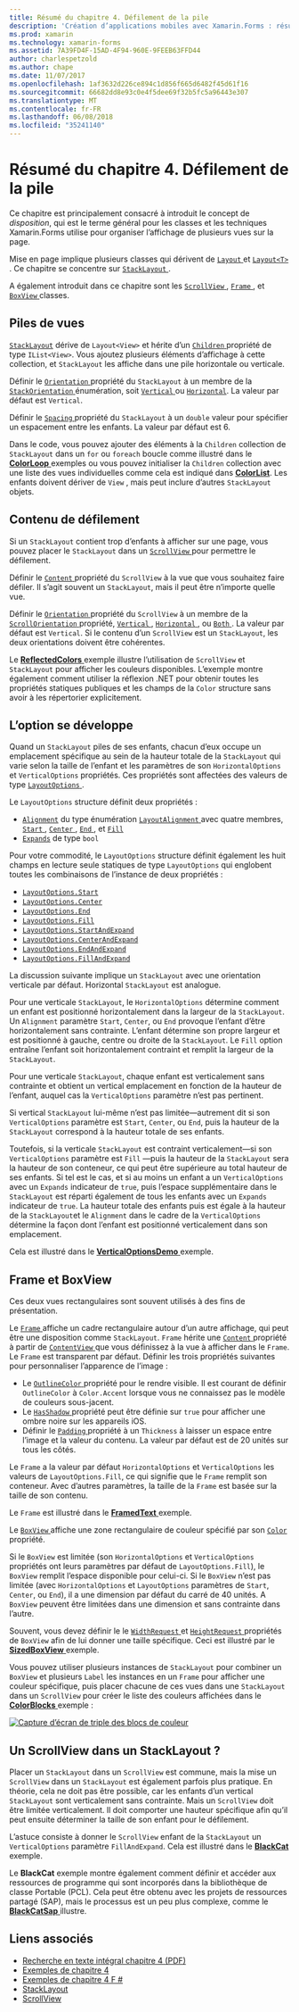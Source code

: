 ```yaml
---
title: Résumé du chapitre 4. Défilement de la pile
description: 'Création d’applications mobiles avec Xamarin.Forms : résumé du chapitre 4. Défilement de la pile'
ms.prod: xamarin
ms.technology: xamarin-forms
ms.assetid: 7A39FD4F-15AD-4F94-960E-9FEEB63FFD44
author: charlespetzold
ms.author: chape
ms.date: 11/07/2017
ms.openlocfilehash: 1af3632d226ce894c1d856f665d6482f45d61f16
ms.sourcegitcommit: 66682dd8e93c0e4f5dee69f32b5fc5a96443e307
ms.translationtype: MT
ms.contentlocale: fr-FR
ms.lasthandoff: 06/08/2018
ms.locfileid: "35241140"
---
```

# <a name="summary-of-chapter-4-scrolling-the-stack"></a>Résumé du chapitre 4. Défilement de la pile

Ce chapitre est principalement consacré à introduit le concept de *disposition*, qui est le terme général pour les classes et les techniques Xamarin.Forms utilise pour organiser l’affichage de plusieurs vues sur la page.

Mise en page implique plusieurs classes qui dérivent de [ `Layout` ](https://developer.xamarin.com/api/type/Xamarin.Forms.Layout/) et [ `Layout<T>` ](https://developer.xamarin.com/api/type/Xamarin.Forms.Layout%3CT%3E/). Ce chapitre se concentre sur [ `StackLayout` ](https://developer.xamarin.com/api/type/Xamarin.Forms.StackLayout/).

A également introduit dans ce chapitre sont les [ `ScrollView` ](https://developer.xamarin.com/api/type/Xamarin.Forms.ScrollView/), [ `Frame` ](https://developer.xamarin.com/api/type/Xamarin.Forms.Frame/), et [ `BoxView` ](https://developer.xamarin.com/api/type/Xamarin.Forms.BoxView/) classes.

## <a name="stacks-of-views"></a>Piles de vues

[`StackLayout`](https://developer.xamarin.com/api/type/Xamarin.Forms.StackLayout/) dérive de `Layout<View>` et hérite d’un [ `Children` ](https://developer.xamarin.com/api/type/Xamarin.Forms.Layout%3CT%3E/) propriété de type `IList<View>`. Vous ajoutez plusieurs éléments d’affichage à cette collection, et `StackLayout` les affiche dans une pile horizontale ou verticale.

Définir le [ `Orientation` ](https://developer.xamarin.com/api/property/Xamarin.Forms.StackLayout.Orientation/) propriété du `StackLayout` à un membre de la [ `StackOrientation` ](https://developer.xamarin.com/api/type/Xamarin.Forms.StackOrientation/) énumération, soit [ `Vertical` ](https://developer.xamarin.com/api/field/Xamarin.Forms.StackOrientation.Vertical/) ou [ `Horizontal`](https://developer.xamarin.com/api/field/Xamarin.Forms.StackOrientation.Horizontal/). La valeur par défaut est `Vertical`.

Définir le [ `Spacing` ](https://developer.xamarin.com/api/property/Xamarin.Forms.StackLayout.Spacing/) propriété du `StackLayout` à un `double` valeur pour spécifier un espacement entre les enfants. La valeur par défaut est 6.

Dans le code, vous pouvez ajouter des éléments à la `Children` collection de `StackLayout` dans un `for` ou `foreach` boucle comme illustré dans le [ **ColorLoop** ](https://github.com/xamarin/xamarin-forms-book-samples/tree/master/Chapter04/ColorLoop) exemples ou vous pouvez initialiser la `Children` collection avec une liste des vues individuelles comme cela est indiqué dans [ **ColorList**](https://github.com/xamarin/xamarin-forms-book-samples/tree/master/Chapter04/ColorList). Les enfants doivent dériver de `View` , mais peut inclure d’autres `StackLayout` objets.

## <a name="scrolling-content"></a>Contenu de défilement

Si un `StackLayout` contient trop d’enfants à afficher sur une page, vous pouvez placer le `StackLayout` dans un [ `ScrollView` ](https://developer.xamarin.com/api/type/Xamarin.Forms.ScrollView/) pour permettre le défilement.

Définir le [ `Content` ](https://developer.xamarin.com/api/property/Xamarin.Forms.ScrollView.Content/) propriété du `ScrollView` à la vue que vous souhaitez faire défiler. Il s’agit souvent un `StackLayout`, mais il peut être n’importe quelle vue.

Définir le [ `Orientation` ](https://developer.xamarin.com/api/property/Xamarin.Forms.ScrollView.Orientation/) propriété du `ScrollView` à un membre de la [ `ScrollOrientation` ](https://developer.xamarin.com/api/type/Xamarin.Forms.ScrollOrientation/) propriété, [ `Vertical` ](https://developer.xamarin.com/api/field/Xamarin.Forms.ScrollOrientation.Vertical/), [ `Horizontal` ](https://developer.xamarin.com/api/field/Xamarin.Forms.ScrollOrientation.Horizontal/), ou [ `Both` ](https://developer.xamarin.com/api/field/Xamarin.Forms.ScrollOrientation.Both/). La valeur par défaut est `Vertical`. Si le contenu d’un `ScrollView` est un `StackLayout`, les deux orientations doivent être cohérentes.

Le [ **ReflectedColors** ](https://github.com/xamarin/xamarin-forms-book-samples/tree/master/Chapter04/ReflectedColors) exemple illustre l’utilisation de `ScrollView` et `StackLayout` pour afficher les couleurs disponibles. L’exemple montre également comment utiliser la réflexion .NET pour obtenir toutes les propriétés statiques publiques et les champs de la `Color` structure sans avoir à les répertorier explicitement.

## <a name="the-expands-option"></a>L’option se développe

Quand un `StackLayout` piles de ses enfants, chacun d’eux occupe un emplacement spécifique au sein de la hauteur totale de la `StackLayout` qui varie selon la taille de l’enfant et les paramètres de son `HorizontalOptions` et `VerticalOptions` propriétés. Ces propriétés sont affectées des valeurs de type [ `LayoutOptions` ](http://developer.xamstage.com/api/type/Xamarin.Forms.LayoutOptions/).

Le `LayoutOptions` structure définit deux propriétés :

- [`Alignment`](https://developer.xamarin.com/api/property/Xamarin.Forms.LayoutOptions.Alignment/) du type énumération [ `LayoutAlignment` ](https://developer.xamarin.com/api/type/Xamarin.Forms.LayoutAlignment/) avec quatre membres, [ `Start` ](https://developer.xamarin.com/api/field/Xamarin.Forms.LayoutAlignment.Start/), [ `Center` ](https://developer.xamarin.com/api/field/Xamarin.Forms.LayoutAlignment.Center/), [ `End` ](https://developer.xamarin.com/api/field/Xamarin.Forms.LayoutAlignment.End/), et [`Fill`](https://developer.xamarin.com/api/field/Xamarin.Forms.LayoutAlignment.Fill/)
- [`Expands`](https://developer.xamarin.com/api/property/Xamarin.Forms.LayoutOptions.Expands/) de type `bool`

Pour votre commodité, le `LayoutOptions` structure définit également les huit champs en lecture seule statiques de type `LayoutOptions` qui englobent toutes les combinaisons de l’instance de deux propriétés :

- [`LayoutOptions.Start`](https://developer.xamarin.com/api/field/Xamarin.Forms.LayoutOptions.Start/)
- [`LayoutOptions.Center`](https://developer.xamarin.com/api/field/Xamarin.Forms.LayoutOptions.Center/)
- [`LayoutOptions.End`](https://developer.xamarin.com/api/field/Xamarin.Forms.LayoutOptions.End/)
- [`LayoutOptions.Fill`](https://developer.xamarin.com/api/field/Xamarin.Forms.LayoutOptions.Fill/)
- [`LayoutOptions.StartAndExpand`](https://developer.xamarin.com/api/field/Xamarin.Forms.LayoutOptions.StartAndExpand/)
- [`LayoutOptions.CenterAndExpand`](https://developer.xamarin.com/api/field/Xamarin.Forms.LayoutOptions.CenterAndExpand/)
- [`LayoutOptions.EndAndExpand`](https://developer.xamarin.com/api/field/Xamarin.Forms.LayoutOptions.EndAndExpand/)
- [`LayoutOptions.FillAndExpand`](https://developer.xamarin.com/api/field/Xamarin.Forms.LayoutOptions.FillAndExpand/)

La discussion suivante implique un `StackLayout` avec une orientation verticale par défaut. Horizontal `StackLayout` est analogue.

Pour une verticale `StackLayout`, le `HorizontalOptions` détermine comment un enfant est positionné horizontalement dans la largeur de la `StackLayout`. Un `Alignment` paramètre `Start`, `Center`, ou `End` provoque l’enfant d’être horizontalement sans contrainte. L’enfant détermine son propre largeur et est positionné à gauche, centre ou droite de la `StackLayout`. Le `Fill` option entraîne l’enfant soit horizontalement contraint et remplit la largeur de la `StackLayout`.

Pour une verticale `StackLayout`, chaque enfant est verticalement sans contrainte et obtient un vertical emplacement en fonction de la hauteur de l’enfant, auquel cas la `VerticalOptions` paramètre n’est pas pertinent.

Si vertical `StackLayout` lui-même n’est pas limitée&mdash;autrement dit si son `VerticalOptions` paramètre est `Start`, `Center`, ou `End`, puis la hauteur de la `StackLayout` correspond à la hauteur totale de ses enfants.

Toutefois, si la verticale `StackLayout` est contraint verticalement&mdash;si son `VerticalOptions` paramètre est `Fill` &mdash;puis la hauteur de la `StackLayout` sera la hauteur de son conteneur, ce qui peut être supérieure au total hauteur de ses enfants. Si tel est le cas, et si au moins un enfant a un `VerticalOptions` avec un `Expands` indicateur de `true`, puis l’espace supplémentaire dans le `StackLayout` est réparti également de tous les enfants avec un `Expands` indicateur de `true`. La hauteur totale des enfants puis est égale à la hauteur de la `StackLayout`et le `Alignment` dans le cadre de la `VerticalOptions` détermine la façon dont l’enfant est positionné verticalement dans son emplacement.

Cela est illustré dans le [ **VerticalOptionsDemo** ](https://github.com/xamarin/xamarin-forms-book-samples/tree/master/Chapter04/VerticalOptionsDemo) exemple.

## <a name="frame-and-boxview"></a>Frame et BoxView

Ces deux vues rectangulaires sont souvent utilisés à des fins de présentation.

Le [ `Frame` ](https://developer.xamarin.com/api/type/Xamarin.Forms.Frame/) affiche un cadre rectangulaire autour d’un autre affichage, qui peut être une disposition comme `StackLayout`. `Frame` hérite une [ `Content` ](https://developer.xamarin.com/api/property/Xamarin.Forms.ContentView.Content/) propriété à partir de [ `ContentView` ](https://developer.xamarin.com/api/type/Xamarin.Forms.ContentView/) que vous définissez à la vue à afficher dans le `Frame`. Le `Frame` est transparent par défaut. Définir les trois propriétés suivantes pour personnaliser l’apparence de l’image :

- Le [ `OutlineColor` ](https://developer.xamarin.com/api/property/Xamarin.Forms.Frame.OutlineColor/) propriété pour le rendre visible. Il est courant de définir `OutlineColor` à `Color.Accent` lorsque vous ne connaissez pas le modèle de couleurs sous-jacent.
- Le [ `HasShadow` ](https://developer.xamarin.com/api/property/Xamarin.Forms.Frame.HasShadow/) propriété peut être définie sur `true` pour afficher une ombre noire sur les appareils iOS.
- Définir le [ `Padding` ](https://developer.xamarin.com/api/property/Xamarin.Forms.Layout.Padding/) propriété à un `Thickness` à laisser un espace entre l’image et la valeur du contenu. La valeur par défaut est de 20 unités sur tous les côtés.

Le `Frame` a la valeur par défaut `HorizontalOptions` et `VerticalOptions` les valeurs de `LayoutOptions.Fill`, ce qui signifie que le `Frame` remplit son conteneur. Avec d’autres paramètres, la taille de la `Frame` est basée sur la taille de son contenu.

Le `Frame` est illustré dans le [ **FramedText** ](https://github.com/xamarin/xamarin-forms-book-samples/tree/master/Chapter04/FramedText) exemple.

Le [ `BoxView` ](https://developer.xamarin.com/api/type/Xamarin.Forms.BoxView/) affiche une zone rectangulaire de couleur spécifié par son [ `Color` ](https://developer.xamarin.com/api/property/Xamarin.Forms.BoxView.Color/) propriété.

Si le `BoxView` est limitée (son `HorizontalOptions` et `VerticalOptions` propriétés ont leurs paramètres par défaut de `LayoutOptions.Fill`), le `BoxView` remplit l’espace disponible pour celui-ci. Si le `BoxView` n’est pas limitée (avec `HorizontalOptions` et `LayoutOptions` paramètres de `Start`, `Center`, ou `End`), il a une dimension par défaut du carré de 40 unités. A `BoxView` peuvent être limitées dans une dimension et sans contrainte dans l’autre.

Souvent, vous devez définir le le [ `WidthRequest` ](https://developer.xamarin.com/api/property/Xamarin.Forms.VisualElement.WidthRequest/) et [ `HeightRequest` ](https://developer.xamarin.com/api/property/Xamarin.Forms.VisualElement.HeightRequest/) propriétés de `BoxView` afin de lui donner une taille spécifique. Ceci est illustré par le [ **SizedBoxView** ](https://github.com/xamarin/xamarin-forms-book-samples/tree/master/Chapter04/SizedBoxView) exemple.

Vous pouvez utiliser plusieurs instances de `StackLayout` pour combiner un `BoxView` et plusieurs `Label` les instances en un `Frame` pour afficher une couleur spécifique, puis placer chacune de ces vues dans une `StackLayout` dans un `ScrollView` pour créer le liste des couleurs affichées dans le [ **ColorBlocks** ](https://github.com/xamarin/xamarin-forms-book-samples/tree/master/Chapter04/ColorBlocks) exemple :

[![Capture d’écran de triple des blocs de couleur](images/ch04fg11-small.png "liste de couleurs")](images/ch04fg11-large.png#lightbox "liste de couleurs")

## <a name="a-scrollview-in-a-stacklayout"></a>Un ScrollView dans un StackLayout ?

Placer un `StackLayout` dans un `ScrollView` est commune, mais la mise un `ScrollView` dans un `StackLayout` est également parfois plus pratique. En théorie, cela ne doit pas être possible, car les enfants d’un vertical `StackLayout` sont verticalement sans contrainte. Mais un `ScrollView` doit être limitée verticalement. Il doit comporter une hauteur spécifique afin qu’il peut ensuite déterminer la taille de son enfant pour le défilement.

L’astuce consiste à donner le `ScrollView` enfant de la `StackLayout` un `VerticalOptions` paramètre `FillAndExpand`. Cela est illustré dans le [ **BlackCat** ](https://github.com/xamarin/xamarin-forms-book-samples/tree/master/Chapter04/BlackCat) exemple.

Le **BlackCat** exemple montre également comment définir et accéder aux ressources de programme qui sont incorporés dans la bibliothèque de classe Portable (PCL). Cela peut être obtenu avec les projets de ressources partagé (SAP), mais le processus est un peu plus complexe, comme le [ **BlackCatSap** ](https://github.com/xamarin/xamarin-forms-book-samples/tree/master/Chapter04/BlackCatSap) illustre.



## <a name="related-links"></a>Liens associés

- [Recherche en texte intégral chapitre 4 (PDF)](https://download.xamarin.com/developer/xamarin-forms-book/XamarinFormsBook-Ch04-Apr2016.pdf)
- [Exemples de chapitre 4](https://github.com/xamarin/xamarin-forms-book-samples/tree/master/Chapter04)
- [Exemples de chapitre 4 F #](https://github.com/xamarin/xamarin-forms-book-samples/tree/master/Chapter04/FS)
- [StackLayout](~/xamarin-forms/user-interface/layouts/stack-layout.md)
- [ScrollView](~/xamarin-forms/user-interface/layouts/scroll-view.md)
